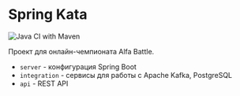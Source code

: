 # Spring Kata 
![Java CI with Maven](https://github.com/egorklimov/spring-kata/workflows/Java%20CI%20with%20Maven/badge.svg?branch=master&event=push)

Проект для онлайн-чемпионата Alfa Battle.
* `server` - конфигурация Spring Boot
* `integration` - сервисы для работы с Apache Kafka, PostgreSQL
* `api` - REST API